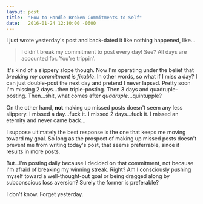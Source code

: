 ```yaml
---
layout: post
title:  "How to Handle Broken Commitments to Self"
date:   2016-01-24 12:10:00 -0600
---
```

I just wrote yesterday's post and back-dated it like nothing happened, like...

> I didn't break my commitment to post every day! See? All days are accounted for. You're trippin'.

It's kind of a slippery slope though. Now I'm operating under the belief that <em>breaking my commitment is fixable</em>. In other words, so what if I miss a day? I can just double-post the next day and pretend I never lapsed. Pretty soon I'm missing 2 days...then triple-posting. Then 3 days and quadruple-posting. Then...shit, what comes after <em>quadruple</em>...quintupple?

On the other hand, <strong>not</strong> making up missed posts doesn't seem any less slippery. I missed a day...fuck it. I missed 2 days...fuck it. I missed an eternity and never came back...

I suppose ultimately the best response is the one that keeps me moving toward my goal. So long as the prospect of making up missed posts doesn't prevent me from writing today's post, that seems preferrable, since it results in more posts.

But...I'm posting daily because I decided on that commitment, not because I'm afraid of breaking my winning streak. Right? Am I consciously pushing myself toward a well-thought-out goal or being dragged along by subconscious loss aversion? Surely the former is preferable?

I don't know. Forget yesterday.
